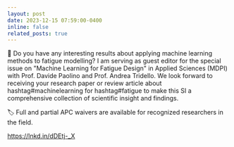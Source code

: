 ```yaml
---
layout: post
date: 2023-12-15 07:59:00-0400
inline: false
related_posts: true
---
```


📢 Do you have any interesting results about applying machine learning methods to fatigue modelling? 
I am serving as guest editor for the special issue on "Machine Learning for Fatigue Design" in Applied Sciences (MDPI) with Prof. Davide Paolino and Prof. Andrea Tridello. 
We look forward to receiving your research paper or review article about hashtag#machinelearning for hashtag#fatigue to make this SI a comprehensive collection of scientific insight and findings.

🏷 Full and partial APC waivers are available for recognized researchers in the field.

https://lnkd.in/dDEtj-_X
